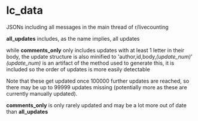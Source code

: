 # lc_data

JSONs including all messages in the main thread of r/livecounting

**all_updates** includes, as the name implies, all updates

while **comments_only** only includes updates with at least 1 letter in their body, the update structure is also minified to 'author,id,body,*(update_num)*'  
*(update_num)* is an artifact of the method used to generate this, it is included so the order of updates is more easily detectable


Note that these get updated once 100000 further updates are reached, so there may be up to 99999 updates missing (potentially more as these are currently manually updated).

**comments_only** is only rarely updated and may be a lot more out of date than **all_updates**

